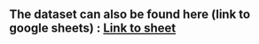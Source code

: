 ## The dataset can also be found here (link to google sheets) : [Link to sheet](https://docs.google.com/spreadsheets/d/15GT0_WPTRrgkAH6p18JC4asEw9zB3wEbUIPwUfLnpF4/edit?usp=sharing)
